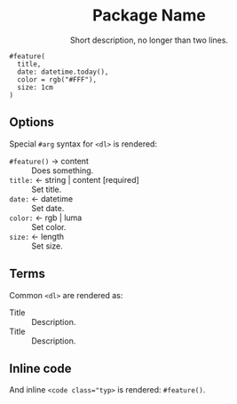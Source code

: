 <!--typst-begin-exclude--> 
<center>

# Package Name
Short description, no longer than two lines.

</center>
<!--typst-end-exclude-->

```typst
#feature(
  title,
  date: datetime.today(),
  color = rgb("#FFF"),
  size: 1cm
)
```

## Options
Special `#arg` syntax for `<dl>` is rendered:

<dl id="arg">
  <dt><code class="typ">#feature()</code> &rarr; content</dt>
  <dd>Does something.</dd>
  
  <dt><code>title:</code> &larr; string | content [required]</dt>
  <dd>Set title.</dd>
  
  <dt><code>date:</code> &larr; datetime</dt>
  <dd>Set date.</dd>
  
  <dt><code>color:</code> &larr; rgb | luma</dt>
  <dd>Set color.</dd>
  
  <dt><code>size:</code> &larr; length</dt>
  <dd>Set size.</dd>
</dl>

## Terms
Common `<dl>` are rendered as:

<dl>
  <dt>Title</dt>
  <dd>Description.</dd>
  <dt>Title</dt>
  <dd>Description.</dd>
</dl>


## Inline code
And inline `<code class="typ>` is rendered: <code class="typ">#feature()</code>.